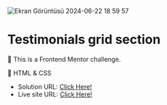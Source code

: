![Ekran Görüntüsü 2024-06-22 18 59 57](https://github.com/xleyzor/Testimonials-grid-section/assets/122406455/2ba7177d-d1a8-4388-bb59-97d3b444cf34)

<h1>Testimonials grid section</h1>


🌠 This is a Frontend Mentor challenge.

🌠 HTML & CSS

<ul>
    <li>
    Solution URL: <a href="https://www.frontendmentor.io/solutions/testimonials-grid-section-pLXnXs5gUc">Click Here!</a>
    </li>
    <li>
    Live site URL: <a href="https://testimonials-grid-section-rho-rose.vercel.app">Click Here!</a>
    </li>
</ul>
